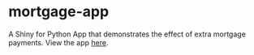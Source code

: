# mortgage-app
A Shiny for Python App that demonstrates the effect of extra mortgage payments. View the app [here](https://connect.posit.cloud/garrettgman/content/01906f5b-b808-8d15-45c9-9d6feb7768ab).
